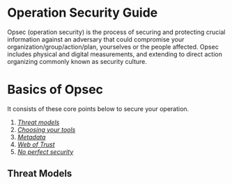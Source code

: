 # Operation Security Guide

Opsec (operation security) is the process of securing and protecting crucial information against an adversary that could compromise your organization/group/action/plan, yourselves or the people affected. Opsec includes physical and digital measurements, and extending to direct action organizing commonly known as security culture.

# Basics of Opsec

It consists of these core points below to secure your operation.

1. _[Threat models](#threatmodel)_
2. _[Choosing your tools](#tool)_
3. _[Metadata](#metadata)_
4. _[Web of Trust](#weboftrust)_
5. _[No perfect security](#perfectsecurity)_

## Threat Models
